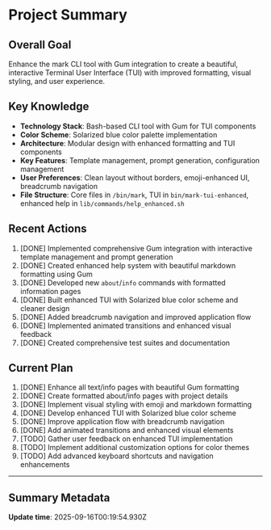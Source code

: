 # Project Summary

## Overall Goal
Enhance the mark CLI tool with Gum integration to create a beautiful, interactive Terminal User Interface (TUI) with improved formatting, visual styling, and user experience.

## Key Knowledge
- **Technology Stack**: Bash-based CLI tool with Gum for TUI components
- **Color Scheme**: Solarized blue color palette implementation
- **Architecture**: Modular design with enhanced formatting and TUI components
- **Key Features**: Template management, prompt generation, configuration management
- **User Preferences**: Clean layout without borders, emoji-enhanced UI, breadcrumb navigation
- **File Structure**: Core files in `/bin/mark`, TUI in `bin/mark-tui-enhanced`, enhanced help in `lib/commands/help_enhanced.sh`

## Recent Actions
1. [DONE] Implemented comprehensive Gum integration with interactive template management and prompt generation
2. [DONE] Created enhanced help system with beautiful markdown formatting using Gum
3. [DONE] Developed new `about`/`info` commands with formatted information pages
4. [DONE] Built enhanced TUI with Solarized blue color scheme and cleaner design
5. [DONE] Added breadcrumb navigation and improved application flow
6. [DONE] Implemented animated transitions and enhanced visual feedback
7. [DONE] Created comprehensive test suites and documentation

## Current Plan
1. [DONE] Enhance all text/info pages with beautiful Gum formatting
2. [DONE] Create formatted about/info pages with project details
3. [DONE] Implement visual styling with emoji and markdown formatting
4. [DONE] Develop enhanced TUI with Solarized blue color scheme
5. [DONE] Improve application flow with breadcrumb navigation
6. [DONE] Add animated transitions and enhanced visual elements
7. [TODO] Gather user feedback on enhanced TUI implementation
8. [TODO] Implement additional customization options for color themes
9. [TODO] Add advanced keyboard shortcuts and navigation enhancements

---

## Summary Metadata
**Update time**: 2025-09-16T00:19:54.930Z 
